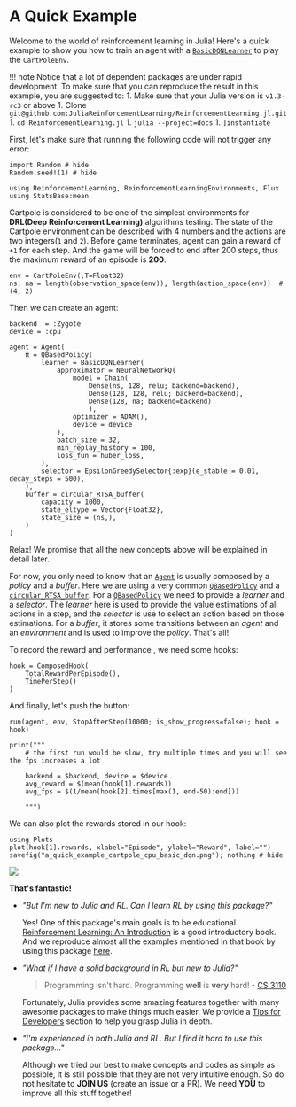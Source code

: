 # A Quick Example

Welcome to the world of reinforcement learning in Julia! Here's a quick example to show you how to train an agent with a [`BasicDQNLearner`](@ref) to play the `CartPoleEnv`.

!!! note
    Notice that a lot of dependent packages are under rapid development. To make sure that you can reproduce the result in this example, you are suggested to:
    1. Make sure that your Julia version is `v1.3-rc3` or above
    1. Clone `git@github.com:JuliaReinforcementLearning/ReinforcementLearning.jl.git`
    1. `cd ReinforcementLearning.jl`
    1. `julia --project=docs`
    1. `]instantiate`

First, let's make sure that running the following code will not trigger any error:

```@example 1
import Random # hide
Random.seed!(1) # hide

using ReinforcementLearning, ReinforcementLearningEnvironments, Flux
using StatsBase:mean
```

Cartpole is considered to be one of the simplest environments for **DRL(Deep Reinforcement Learning)** algorithms testing. The state of the Cartpole environment can be described with 4 numbers and the actions are two integers(`1` and `2`). Before game terminates, agent can gain a reward of `+1` for each step. And the game will be forced to end after 200 steps, thus the maximum reward of an episode is **200**. 

```@example 1
env = CartPoleEnv(;T=Float32)
ns, na = length(observation_space(env)), length(action_space(env))  # (4, 2)
```

Then we can create an agent:

```@example 1
backend  = :Zygote
device = :cpu

agent = Agent(
    π = QBasedPolicy(
        learner = BasicDQNLearner(
            approximator = NeuralNetworkQ(
                model = Chain(
                    Dense(ns, 128, relu; backend=backend),
                    Dense(128, 128, relu; backend=backend),
                    Dense(128, na; backend=backend)
                    ),
                optimizer = ADAM(),
                device = device
            ),
            batch_size = 32,
            min_replay_history = 100,
            loss_fun = huber_loss,
        ),
        selector = EpsilonGreedySelector{:exp}(ϵ_stable = 0.01, decay_steps = 500),
    ),
    buffer = circular_RTSA_buffer(
        capacity = 1000,
        state_eltype = Vector{Float32},
        state_size = (ns,),
    )
)
```

Relax! We promise that all the new concepts above will be explained in detail later.

For now, you only need to know that an [`Agent`](@ref) is usually composed by a *policy* and a *buffer*. Here we are using a very common [`QBasedPolicy`](@ref) and a [`circular_RTSA_buffer`](@ref). For a [`QBasedPolicy`](@ref) we need to provide a *learner* and a *selector*. The *learner* here is used to provide the value estimations of all actions in a step, and the *selector* is use to select an action based on those estimations. For a *buffer*, it stores some transitions between an *agent* and an *environment* and is used to improve the *policy*. That's all!

To record the reward and performance , we need some hooks:

```@example 1
hook = ComposedHook(
    TotalRewardPerEpisode(),
    TimePerStep()
)
```

And finally, let's push the button:

```@example 1
run(agent, env, StopAfterStep(10000; is_show_progress=false); hook = hook)

print("""
    # the first run would be slow, try multiple times and you will see the fps increases a lot

    backend = $backend, device = $device
    avg_reward = $(mean(hook[1].rewards))
    avg_fps = $(1/mean(hook[2].times[max(1, end-50):end]))

    """)
```

We can also plot the rewards stored in our hook:

```@example 1
using Plots
plot(hook[1].rewards, xlabel="Episode", ylabel="Reward", label="")
savefig("a_quick_example_cartpole_cpu_basic_dqn.png"); nothing # hide
```

![](a_quick_example_cartpole_cpu_basic_dqn.png)


**That's fantastic!**

- *"But I'm new to Julia and RL. Can I learn RL by using this package?"*

    Yes! One of this package's main goals is to be educational. [Reinforcement Learning: An Introduction](http://incompleteideas.net/book/the-book-2nd.html) is a good introductory book. And we reproduce almost all the examples mentioned in that book by using this package [here](https://github.com/JuliaReinforcementLearning/ReinforcementLearningAnIntroduction.jl).

- *"What if I have a solid background in RL but new to Julia?"*

    > Programming isn't hard. Programming **well** is **very** hard!  - [CS 3110](https://www.cs.cornell.edu/courses/cs3110/)

    Fortunately, Julia provides some amazing features together with many awesome packages to make things much easier. We provide a [Tips for Developers](@ref) section to help you grasp Julia in depth.

- *"I'm experienced in both Julia and RL. But I find it hard to use this package..."*

    Although we tried our best to make concepts and codes as simple as possible, it is still possible that they are not very intuitive enough. So do not hesitate to **JOIN US** (create an issue or a PR). We need **YOU** to improve all this stuff together!